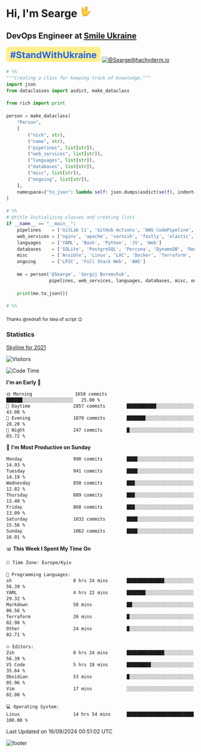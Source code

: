 # Hi, I'm Searge <img src="images/vulcan.webp" style="display: inline-block; margin: 0; height: 2rem" alt="Vulcan salute" />

## DevOps Engineer at [Smile Ukraine](https://smile-ukraine.com/en)

[![Stand With Ukraine](https://raw.githubusercontent.com/vshymanskyy/StandWithUkraine/main/badges/StandWithUkraine.svg)](https://stand-with-ukraine.pp.ua)
<a rel="me" href="https://hachyderm.io/@Searge">![@Searge@hachyderm.io](https://img.shields.io/badge/-@Searge-%232B90D9?logo=mastodon&logoColor=white)</a>

```python
# %%
"""Creating a class for keeping track of knowledge."""
import json
from dataclasses import asdict, make_dataclass

from rich import print

person = make_dataclass(
    "Person",
    [
        ("nick", str),
        ("name", str),
        ("pipelines", list[str]),
        ("web_services", list[str]),
        ("languages", list[str]),
        ("databases", list[str]),
        ("misc", list[str]),
        ("ongoing", list[str]),
    ],
    namespace={"to_json": lambda self: json.dumps(asdict(self), indent=4)},
)

# %%
# @title Initializing classes and creating lists
if __name__ == "__main__":
    pipelines    = ['GitLab Ci', 'GitHub Actions', 'AWS CodePipeline', 'Jenkins']
    web_services = ['nginx', 'apache', 'varnish', 'fastly', 'elastic', 'solr']
    languages    = ['YAML', 'Bash', 'Python', 'JS', 'Web']
    databases    = ['SQLite', 'PostgreSQL', 'Percona', 'DynamoDB', 'Redis']
    misc         = ['Ansible', 'Linux', 'LXC', 'Docker', 'Terraform', 'AWS']
    ongoing      = ['LPIC', 'Full Stack Web', 'AWS']

    me = person('@Searge', 'Sergij Boremchuk',
                pipelines, web_services, languages, databases, misc, ongoing)

    print(me.to_json())

# %%

```

<sub>Thanks @rednafi for idea of script :wink:</sub>

### Statistics

[Skyline for 2021](https://skyline.github.com/Searge/2021)

![Visitors](https://komarev.com/ghpvc/?username=searge&label=Profile%20views&color=0e75b6&style=flat) 
<!--START_SECTION:waka-->
![Code Time](http://img.shields.io/badge/Code%20Time-2%2C764%20hrs%2047%20mins-blue)

**I'm an Early 🐤** 

```text
🌞 Morning                1658 commits        ██████░░░░░░░░░░░░░░░░░░░   25.00 % 
🌆 Daytime                2857 commits        ███████████░░░░░░░░░░░░░░   43.08 % 
🌃 Evening                1870 commits        ███████░░░░░░░░░░░░░░░░░░   28.20 % 
🌙 Night                  247 commits         █░░░░░░░░░░░░░░░░░░░░░░░░   03.72 % 
```
📅 **I'm Most Productive on Sunday** 

```text
Monday                   990 commits         ████░░░░░░░░░░░░░░░░░░░░░   14.93 % 
Tuesday                  941 commits         ████░░░░░░░░░░░░░░░░░░░░░   14.19 % 
Wednesday                850 commits         ███░░░░░░░░░░░░░░░░░░░░░░   12.82 % 
Thursday                 889 commits         ███░░░░░░░░░░░░░░░░░░░░░░   13.40 % 
Friday                   868 commits         ███░░░░░░░░░░░░░░░░░░░░░░   13.09 % 
Saturday                 1032 commits        ████░░░░░░░░░░░░░░░░░░░░░   15.56 % 
Sunday                   1062 commits        ████░░░░░░░░░░░░░░░░░░░░░   16.01 % 
```


📊 **This Week I Spent My Time On** 

```text
🕑︎ Time Zone: Europe/Kyiv

💬 Programming Languages: 
sh                       8 hrs 24 mins       ██████████████░░░░░░░░░░░   56.39 % 
YAML                     4 hrs 22 mins       ███████░░░░░░░░░░░░░░░░░░   29.32 % 
Markdown                 58 mins             ██░░░░░░░░░░░░░░░░░░░░░░░   06.56 % 
Terraform                26 mins             █░░░░░░░░░░░░░░░░░░░░░░░░   02.98 % 
Other                    24 mins             █░░░░░░░░░░░░░░░░░░░░░░░░   02.71 % 

🔥 Editors: 
Zsh                      8 hrs 24 mins       ██████████████░░░░░░░░░░░   56.39 % 
VS Code                  5 hrs 18 mins       █████████░░░░░░░░░░░░░░░░   35.64 % 
Obsidian                 53 mins             █░░░░░░░░░░░░░░░░░░░░░░░░   05.96 % 
Vim                      17 mins             ░░░░░░░░░░░░░░░░░░░░░░░░░   02.00 % 

💻 Operating System: 
Linux                    14 hrs 54 mins      █████████████████████████   100.00 % 
```


 Last Updated on 16/09/2024 00:51:02 UTC
<!--END_SECTION:waka-->

![footer](https://capsule-render.vercel.app/api?type=waving&color=gradient&customColorList=14,21&height=82&section=footer)

